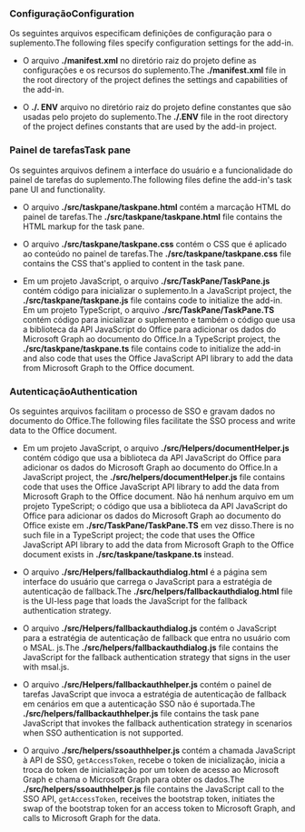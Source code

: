 ### <a name="configuration"></a><span data-ttu-id="bdb35-101">Configuração</span><span class="sxs-lookup"><span data-stu-id="bdb35-101">Configuration</span></span>

<span data-ttu-id="bdb35-102">Os seguintes arquivos especificam definições de configuração para o suplemento.</span><span class="sxs-lookup"><span data-stu-id="bdb35-102">The following files specify configuration settings for the add-in.</span></span>

- <span data-ttu-id="bdb35-103">O arquivo **./manifest.xml** no diretório raiz do projeto define as configurações e os recursos do suplemento.</span><span class="sxs-lookup"><span data-stu-id="bdb35-103">The **./manifest.xml** file in the root directory of the project defines the settings and capabilities of the add-in.</span></span>

- <span data-ttu-id="bdb35-104">O **./. ENV** arquivo no diretório raiz do projeto define constantes que são usadas pelo projeto do suplemento.</span><span class="sxs-lookup"><span data-stu-id="bdb35-104">The **./.ENV** file in the root directory of the project defines constants that are used by the add-in project.</span></span>

### <a name="task-pane"></a><span data-ttu-id="bdb35-105">Painel de tarefas</span><span class="sxs-lookup"><span data-stu-id="bdb35-105">Task pane</span></span> 

<span data-ttu-id="bdb35-106">Os seguintes arquivos definem a interface do usuário e a funcionalidade do painel de tarefas do suplemento.</span><span class="sxs-lookup"><span data-stu-id="bdb35-106">The following files define the add-in's task pane UI and functionality.</span></span>

- <span data-ttu-id="bdb35-107">O arquivo **./src/taskpane/taskpane.html** contém a marcação HTML do painel de tarefas.</span><span class="sxs-lookup"><span data-stu-id="bdb35-107">The **./src/taskpane/taskpane.html** file contains the HTML markup for the task pane.</span></span>

- <span data-ttu-id="bdb35-108">O arquivo **./src/taskpane/taskpane.css** contém o CSS que é aplicado ao conteúdo no painel de tarefas.</span><span class="sxs-lookup"><span data-stu-id="bdb35-108">The **./src/taskpane/taskpane.css** file contains the CSS that's applied to content in the task pane.</span></span>

- <span data-ttu-id="bdb35-109">Em um projeto JavaScript, o arquivo **./src/TaskPane/TaskPane.js** contém código para inicializar o suplemento.</span><span class="sxs-lookup"><span data-stu-id="bdb35-109">In a JavaScript project, the **./src/taskpane/taskpane.js** file contains code to initialize the add-in.</span></span> <span data-ttu-id="bdb35-110">Em um projeto TypeScript, o arquivo **./src/TaskPane/TaskPane.TS** contém código para inicializar o suplemento e também o código que usa a biblioteca da API JavaScript do Office para adicionar os dados do Microsoft Graph ao documento do Office.</span><span class="sxs-lookup"><span data-stu-id="bdb35-110">In a TypeScript project, the **./src/taskpane/taskpane.ts** file contains code to initialize the add-in and also code that uses the Office JavaScript API library to add the data from Microsoft Graph to the Office document.</span></span>

### <a name="authentication"></a><span data-ttu-id="bdb35-111">Autenticação</span><span class="sxs-lookup"><span data-stu-id="bdb35-111">Authentication</span></span>

<span data-ttu-id="bdb35-112">Os seguintes arquivos facilitam o processo de SSO e gravam dados no documento do Office.</span><span class="sxs-lookup"><span data-stu-id="bdb35-112">The following files facilitate the SSO process and write data to the Office document.</span></span>

- <span data-ttu-id="bdb35-113">Em um projeto JavaScript, o arquivo **./src/Helpers/documentHelper.js** contém código que usa a biblioteca da API JavaScript do Office para adicionar os dados do Microsoft Graph ao documento do Office.</span><span class="sxs-lookup"><span data-stu-id="bdb35-113">In a JavaScript project, the **./src/helpers/documentHelper.js** file contains code that uses the Office JavaScript API library to add the data from Microsoft Graph to the Office document.</span></span> <span data-ttu-id="bdb35-114">Não há nenhum arquivo em um projeto TypeScript; o código que usa a biblioteca da API JavaScript do Office para adicionar os dados do Microsoft Graph ao documento do Office existe em **./src/TaskPane/TaskPane.TS** em vez disso.</span><span class="sxs-lookup"><span data-stu-id="bdb35-114">There is no such file in a TypeScript project; the code that uses the Office JavaScript API library to add the data from Microsoft Graph to the Office document exists in **./src/taskpane/taskpane.ts** instead.</span></span>

- <span data-ttu-id="bdb35-115">O arquivo **./src/Helpers/fallbackauthdialog.html** é a página sem interface do usuário que carrega o JavaScript para a estratégia de autenticação de fallback.</span><span class="sxs-lookup"><span data-stu-id="bdb35-115">The **./src/helpers/fallbackauthdialog.html** file is the UI-less page that loads the JavaScript for the fallback authentication strategy.</span></span>

- <span data-ttu-id="bdb35-116">O arquivo **./src/Helpers/fallbackauthdialog.js** contém o JavaScript para a estratégia de autenticação de fallback que entra no usuário com o MSAL. js.</span><span class="sxs-lookup"><span data-stu-id="bdb35-116">The **./src/helpers/fallbackauthdialog.js** file contains the JavaScript for the fallback authentication strategy that signs in the user with msal.js.</span></span>

- <span data-ttu-id="bdb35-117">O arquivo **./src/Helpers/fallbackauthhelper.js** contém o painel de tarefas JavaScript que invoca a estratégia de autenticação de fallback em cenários em que a autenticação SSO não é suportada.</span><span class="sxs-lookup"><span data-stu-id="bdb35-117">The **./src/helpers/fallbackauthhelper.js** file contains the task pane JavaScript that invokes the fallback authentication strategy in scenarios when SSO authentication is not supported.</span></span>

- <span data-ttu-id="bdb35-118">O arquivo **./src/helpers/ssoauthhelper.js** contém a chamada JavaScript à API de SSO, `getAccessToken`, recebe o token de inicialização, inicia a troca do token de inicialização por um token de acesso ao Microsoft Graph e chama o Microsoft Graph para obter os dados.</span><span class="sxs-lookup"><span data-stu-id="bdb35-118">The **./src/helpers/ssoauthhelper.js** file contains the JavaScript call to the SSO API, `getAccessToken`, receives the bootstrap token, initiates the swap of the bootstrap token for an access token to Microsoft Graph, and calls to Microsoft Graph for the data.</span></span>